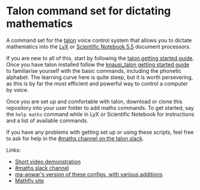 # Talon command set for dictating mathematics

A command set for the [talon](https://talonvoice.com/) voice control system that allows you to dictate mathematics into the [LyX](https://www.lyx.org/) or [Scientific Notebook 5.5](https://www.mackichan.com/index.html?products/dnloadreq55.html~mainFrame) document processors.

If you are new to all of this, start by following the [talon getting started guide](https://talonvoice.com/docs/). Once you have talon installed follow the [knausj_talon getting started guide](https://github.com/knausj85/knausj_talon#getting-started-with-talon) to familiarise yourself with the basic commands, including the phonetic alphabet. The learning curve here is quite steep, but it is worth persevering, as this is by far the most efficient and powerful way to control a computer by voice.

Once you are set up and comfortable with talon, download or clone this repository into your user folder to add maths commands. To get started, say the `help maths` command while in LyX or Scientific Notebook for instructions and a list of available commands.

If you have any problems with getting set up or using these scripts, feel free to ask for help in the [#maths channel on the talon slack](https://app.slack.com/client/T7FPSMV8F/C01ETRZNT46).

Links:
* [Short video demonstration](https://www.youtube.com/watch?v=7eZ6fMztvwA)
* [#maths slack channel](https://app.slack.com/client/T7FPSMV8F/C01ETRZNT46)
* [ma-anwar's version of these configs, with various additions](https://github.com/ma-anwar/mathfly)
* [Mathfly site](https://mathfly.org)
